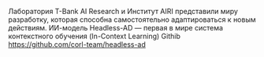 Лаборатория T-Bank AI Research и Институт AIRI представили миру разработку, которая способна самостоятельно адаптироваться к новым действиям. ИИ-модель Headless-AD  — первая в мире система контекстного обучения (In-Context Learning)
Githib https://github.com/corl-team/headless-ad